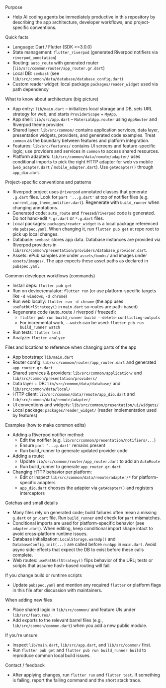 <!-- Copilot / AI agent instructions for FlutterEbookApp -->

Purpose
- Help AI coding agents be immediately productive in this repository by describing the app architecture, developer workflows, and project-specific conventions.

Quick facts
- Language: Dart / Flutter (SDK >=3.0.0)
- State management: `flutter_riverpod` (generated Riverpod notifiers via `riverpod_annotation`)
- Routing: `auto_route` with generated router (`lib/src/common/router/app_router.gr.dart`)
- Local DB: `sembast` (see `lib/src/common/data/database/database_config.dart`)
- Custom reader widget: local package `packages/reader_widget` used via path dependency

What to know about architecture (big picture)
- App entry: `lib/main.dart` – initializes local storage and DB, sets URL strategy for web, and starts `ProviderScope` + `MyApp`.
- App shell: `lib/src/app.dart` – `MaterialApp.router` using `AppRouter` and Riverpod theme provider.
- Shared layer: `lib/src/common/` contains application services, data layer, presentation widgets, providers, and generated code examples. Treat `common` as the boundary between features and platform integration.
- Features: `lib/src/features/` contains UI screens and feature-specific logic; use providers and services in `common` to access shared resources.
- Platform adapters: `lib/src/common/data/remote/adapter/` uses conditional imports to pick the right HTTP adapter for web vs mobile (`web_adapter.dart` / `mobile_adapter.dart`). Use `getAdapter()` through `app_dio.dart`.

Project-specific conventions and patterns
- Riverpod: project uses `@riverpod` annotated classes that generate `.g.dart` files. Look for `part '...g.dart'` at top of notifier files (e.g. `current_app_theme_notifier.dart`). Regenerate with `build_runner` when changing annotations.
- Generated code: `auto_route` and `freezed`/`riverpod` code is generated. Do not hand-edit `*.gr.dart` or `*.g.dart` files.
- Local packages: `packages/reader_widget` is a local package referenced via `pubspec.yaml`. When changing it, run `flutter pub get` at repo root to pick up local changes.
- Database: `sembast` stores app data. Database instances are provided via Riverpod providers in `lib/src/common/presentation/providers/database_provider.dart`.
- Assets: ePub samples are under `assets/books/` and images under `assets/images/`. The app expects these asset paths as declared in `pubspec.yaml`.

Common developer workflows (commands)
- Install deps: `flutter pub get`
- Run on device/emulator: `flutter run` (or use platform-specific targets like `-d windows`, `-d chrome`)
- Run web locally: `flutter run -d chrome` (the app uses `usePathUrlStrategy()` in `main.dart` so routes are path-based)
- Regenerate code (auto_route / riverpod / freezed):
  - `flutter pub run build_runner build --delete-conflicting-outputs`
  - For incremental work, `--watch` can be used: `flutter pub run build_runner watch`
- Run tests: `flutter test`
- Analyze: `flutter analyze`

Files and locations to reference when changing parts of the app
- App bootstrap: `lib/main.dart`
- Router config: `lib/src/common/router/app_router.dart` and generated `app_router.gr.dart`
- Shared services & providers: `lib/src/common/application/` and `lib/src/common/presentation/providers/`
- Data layer + DB: `lib/src/common/data/database/` and `lib/src/common/data/local/`
- HTTP client: `lib/src/common/data/remote/app_dio.dart` and `lib/src/common/data/remote/adapter/`
- UI conventions and widgets: `lib/src/common/presentation/ui/widgets/`
- Local package: `packages/reader_widget/` (reader implementation used by features)

Examples (how to make common edits)
- Adding a Riverpod notifier method:
  - Edit the notifier (e.g. `lib/src/common/presentation/notifiers/...`)
  - Ensure `part '...g.dart'` remains present
  - Run build_runner to generate updated provider code
- Adding a route:
  - Update `lib/src/common/router/app_router.dart` to add an `AutoRoute`
  - Run build_runner to generate `app_router.gr.dart`
- Changing HTTP behavior per platform:
  - Edit or inspect `lib/src/common/data/remote/adapter/*` for platform-specific adapters
  - `app_dio.dart` chooses the adapter via `getAdapter()` and registers interceptors

Gotchas and small details
- Many files rely on generated code; build failures often mean a missing `g.dart` or `gr.dart` file. Run `build_runner` and check for `part` mismatches.
- Conditional imports are used for platform-specific behavior (see `adapter.dart`). When editing, keep conditional import shape intact to avoid cross-platform runtime issues.
- Database initialization: `LocalStorage.warmUp()` and `DatabaseConfig.init(...)` are called before `runApp` in `main.dart`. Avoid async side-effects that expect the DB to exist before these calls complete.
- Web routes: `usePathUrlStrategy()` flips behavior of the URL; tests or scripts that assume hash-based routing will fail.

If you change build or runtime scripts
- Update `pubspec.yaml` and mention any required `flutter` or platform flags in this file after discussion with maintainers.

When adding new files
- Place shared logic in `lib/src/common/` and feature UIs under `lib/src/features/`.
- Add exports to the relevant barrel files (e.g., `lib/src/common/common.dart`) when you add a new public module.

If you're unsure
- Inspect `lib/main.dart`, `lib/src/app.dart`, and `lib/src/common/` first.
- Run `flutter pub get` and `flutter pub run build_runner build` to reproduce common local build issues.

Contact / feedback
- After applying changes, run `flutter run` and `flutter test`. If something is failing, report the failing command and the short stack trace.
